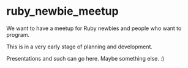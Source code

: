 ruby_newbie_meetup
==================

We want to have a meetup for Ruby newbies and people who want to program.

This is in a very early stage of planning and development.

Presentations and such can go here.  Maybe something else.  :)
